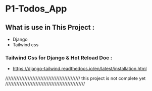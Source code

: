 # P1-Todos_App

## What is use in This Project :
* Django
* Tailwind css

### Tailwind Css for Django & Hot Reload Doc :
* https://django-tailwind.readthedocs.io/en/latest/installation.html

/////////////////////////////////////////////// this project is not complete yet //////////////////////////////////////////////////
